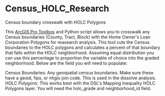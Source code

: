 # Census_HOLC_Research
 Census boundary crosswalk with HOLC Polygons


This [ArcGIS Pro Toolbox](https://urichmond.maps.arcgis.com/home/item.html?id=45dd0853a6664a469c1770bcd1a20e31) and Python script allows you to crosswalk any Census boundaries (County, Tract, Block) with the Home Owner's Loan Corporation Polygons for reasearch analysis. This tool cuts the Census boundaries to the HOLC polygons and calculates a percent of that boundary that falls within the HOLC neighborhood. Assuming equal distribution you can use this percentage to proportion the variable of choice into the graded neighborhood. Below are the field you will need to populate:

Census Boundaries: Any geospatial census boundaries. Make sure these have a geoid, fips, or nhgis join code. This is used in the dissolve analysis. 
HOLC Polygons: This works best with the DSL's Mapping Inequality HOLC Polygons layer. You will need the holc_grade and neighborhood_id field. 
